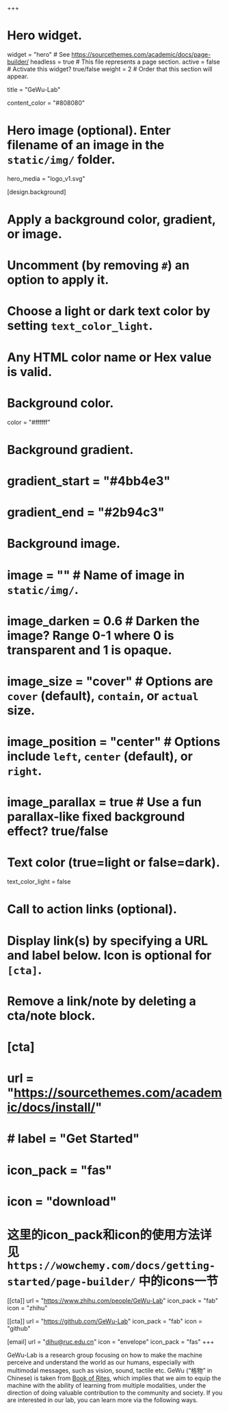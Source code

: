 +++
# Hero widget.
widget = "hero"  # See https://sourcethemes.com/academic/docs/page-builder/
headless = true  # This file represents a page section.
active = false  # Activate this widget? true/false
weight = 2  # Order that this section will appear.

title = "GeWu-Lab"

content_color = "#808080"

# Hero image (optional). Enter filename of an image in the `static/img/` folder.
hero_media = "logo_v1.svg"

[design.background]
  # Apply a background color, gradient, or image.
  #   Uncomment (by removing `#`) an option to apply it.
  #   Choose a light or dark text color by setting `text_color_light`.
  #   Any HTML color name or Hex value is valid.

  # Background color.
  color = "#ffffff"

  # Background gradient.
  # gradient_start = "#4bb4e3"
  # gradient_end = "#2b94c3"
  
  # Background image.
  # image = ""  # Name of image in `static/img/`.
  # image_darken = 0.6  # Darken the image? Range 0-1 where 0 is transparent and 1 is opaque.
  # image_size = "cover"  #  Options are `cover` (default), `contain`, or `actual` size.
  # image_position = "center"  # Options include `left`, `center` (default), or `right`.
  # image_parallax = true  # Use a fun parallax-like fixed background effect? true/false
  
  # Text color (true=light or false=dark).
  text_color_light = false

# Call to action links (optional).
#   Display link(s) by specifying a URL and label below. Icon is optional for `[cta]`.
#   Remove a link/note by deleting a cta/note block.
# [cta]
#    url = "https://sourcethemes.com/academic/docs/install/"
#    # label = "Get Started"
#    icon_pack = "fas"
#    icon = "download"
# 这里的icon_pack和icon的使用方法详见`https://wowchemy.com/docs/getting-started/page-builder/` 中的icons一节
[[cta]]
  url = "https://www.zhihu.com/people/GeWu-Lab"
  icon_pack = "fab"
  icon = "zhihu"
  
[[cta]]
  url = "https://github.com/GeWu-Lab"
  icon_pack = "fab"
  icon = "github"

[email]
  url = "dihu@ruc.edu.cn"
  icon = "envelope"
  icon_pack = "fas"
+++

GeWu-Lab is a research group focusing on how to make the machine perceive and understand the world as our humans, especially with multimodal messages, such as vision, sound, tactile etc. GeWu (“格物” in Chinese) is taken from [Book of Rites](https://en.wikipedia.org/wiki/Book_of_Rites), which implies that we aim to equip the machine with the ability of learning from multiple modalities, under the direction of doing valuable contribution to the community and society. If you are interested in our lab, you can learn more via the following ways.